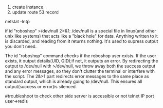 1. create instance
2. update route 53 record

netstat -lntp

if id "roboshop" >/dev/null 2>&1; 
/dev/null is a special file in linux(and other unix like systems) that acts like a "black hole" for data. Anything written to it is discarded, and reading from it returns nothing. It's used to supress output you don't need.

The id "roboshop" command checks if the roboshop user exists. If the user exists, it output details(UID, GID);if not, it outputs an error.
By redirecting the output to /dev/null with >/dev/null, we throw away both the success output and any error messages, so they don't clutter the terminal or interfere with the script.
The 2&>1 part redirects error messages to the same place as standard output, which is already going to /dev/null. This ensures all output(success or error)is silenced.

#troubleshoot to check other side server is accessible or not
telnet  IP port
user->redis